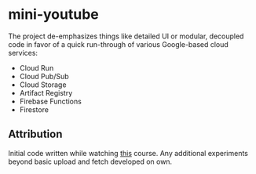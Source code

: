 # mini-youtube

The project de-emphasizes things like detailed UI or modular, decoupled code in favor of a quick run-through of various Google-based cloud services:
* Cloud Run
* Cloud Pub/Sub
* Cloud Storage
* Artifact Registry
* Firebase Functions
* Firestore

## Attribution

Initial code written while watching [this](https://neetcode.io/courses/full-stack-dev/21) course. Any additional experiments beyond basic upload and fetch developed on own.
